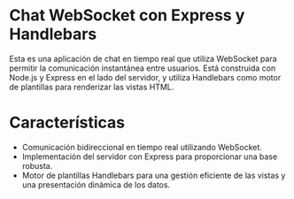# Chat WebSocket con Express y Handlebars

Esta es una aplicación de chat en tiempo real que utiliza WebSocket para permitir la comunicación instantánea entre usuarios. Está construida con Node.js y Express en el lado del servidor, y utiliza Handlebars como motor de plantillas para renderizar las vistas HTML.

# Características
- Comunicación bidireccional en tiempo real utilizando WebSocket.
- Implementación del servidor con Express para proporcionar una base robusta.
- Motor de plantillas Handlebars para una gestión eficiente de las vistas y una presentación dinámica de los datos.
